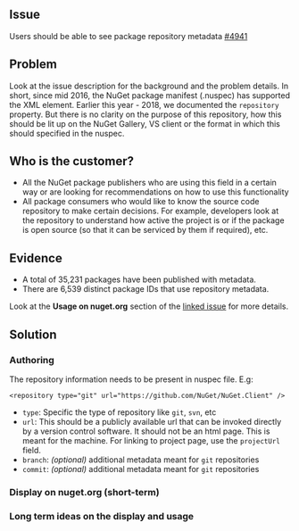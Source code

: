 ## Issue
Users should be able to see package repository metadata [#4941](https://github.com/NuGet/NuGetGallery/issues/4941)

## Problem
Look at the issue description for the background and the problem details. In short, since mid 2016, the NuGet package manifest (.nuspec) has supported the <repository> XML element. Earlier this year - 2018, we documented the `repository` property. But there is no clarity on the purpose of this repository, how this should be lit up on the NuGet Gallery, VS client or the format in which this should specified in the nuspec.

## Who is the customer?
* All the NuGet package publishers who are using this field in a certain way or are looking for recommendations on how to use this functionality
* All package consumers who would like to know the source code repository to make certain decisions. For example, developers look at the repository to understand how active the project is or if the package is open source (so that it can be serviced by them if required), etc. 

## Evidence
* A total of 35,231 packages have been published with <repository> metadata.
* There are 6,539 distinct package IDs that use repository metadata.

Look at the **Usage on nuget.org** section of the [linked issue](https://github.com/NuGet/NuGetGallery/issues/4941) for more details.

## Solution

### Authoring 
The repository information needs to be present in nuspec file. E.g:
```
<repository type="git" url="https://github.com/NuGet/NuGet.Client" />
```
* `type`: Specific the type of repository like `git`, `svn`, etc
* `url`: This should be a publicly available url that can be invoked directly by a version control software. It should not be an html page. This is meant for the machine. For linking to project page, use the `projectUrl` field.
* `branch`: *(optional)* additional metadata meant for `git` repositories
* `commit`: *(optional)* additional metadata meant for `git` repositories


### Display on nuget.org (short-term)

### Long term ideas on the display and usage 
